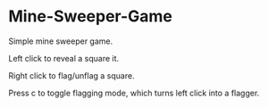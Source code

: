 # Mine-Sweeper-Game
Simple mine sweeper game.

Left click to reveal a square it.

Right click to flag/unflag a square.

Press c to toggle flagging mode, which turns left click into a flagger.

